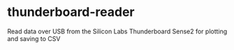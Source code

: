 # thunderboard-reader
Read data over USB from the Silicon Labs Thunderboard Sense2 for plotting and saving to CSV
